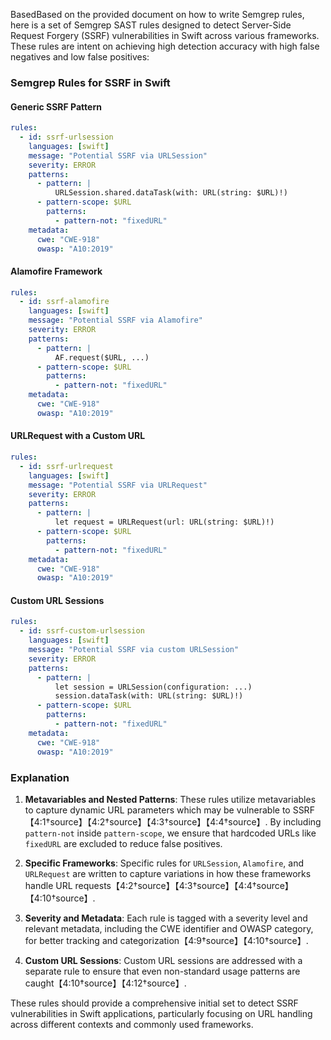 BasedBased on the provided document on how to write Semgrep rules, here is a set of Semgrep SAST rules designed to detect Server-Side Request Forgery (SSRF) vulnerabilities in Swift across various frameworks. These rules are intent on achieving high detection accuracy with high false negatives and low false positives:

### Semgrep Rules for SSRF in Swift

#### Generic SSRF Pattern

```yaml
rules:
  - id: ssrf-urlsession
    languages: [swift]
    message: "Potential SSRF via URLSession"
    severity: ERROR
    patterns:
      - pattern: |
          URLSession.shared.dataTask(with: URL(string: $URL)!)
      - pattern-scope: $URL
        patterns:
          - pattern-not: "fixedURL"
    metadata:
      cwe: "CWE-918"
      owasp: "A10:2019"
```

#### Alamofire Framework

```yaml
rules:
  - id: ssrf-alamofire
    languages: [swift]
    message: "Potential SSRF via Alamofire"
    severity: ERROR
    patterns:
      - pattern: |
          AF.request($URL, ...)
      - pattern-scope: $URL
        patterns:
          - pattern-not: "fixedURL"
    metadata:
      cwe: "CWE-918"
      owasp: "A10:2019"
```

#### URLRequest with a Custom URL

```yaml
rules:
  - id: ssrf-urlrequest
    languages: [swift]
    message: "Potential SSRF via URLRequest"
    severity: ERROR
    patterns:
      - pattern: |
          let request = URLRequest(url: URL(string: $URL)!)
      - pattern-scope: $URL
        patterns:
          - pattern-not: "fixedURL"
    metadata:
      cwe: "CWE-918"
      owasp: "A10:2019"
```

#### Custom URL Sessions

```yaml
rules:
  - id: ssrf-custom-urlsession
    languages: [swift]
    message: "Potential SSRF via custom URLSession"
    severity: ERROR
    patterns:
      - pattern: |
          let session = URLSession(configuration: ...)
          session.dataTask(with: URL(string: $URL)!)
      - pattern-scope: $URL
        patterns:
          - pattern-not: "fixedURL"
    metadata:
      cwe: "CWE-918"
      owasp: "A10:2019"
```

### Explanation

1. **Metavariables and Nested Patterns**: These rules utilize metavariables to capture dynamic URL parameters which may be vulnerable to SSRF【4:1†source】【4:2†source】【4:3†source】【4:4†source】. By including `pattern-not` inside `pattern-scope`, we ensure that hardcoded URLs like `fixedURL` are excluded to reduce false positives.

2. **Specific Frameworks**: Specific rules for `URLSession`, `Alamofire`, and `URLRequest` are written to capture variations in how these frameworks handle URL requests【4:2†source】【4:3†source】【4:4†source】【4:10†source】.

3. **Severity and Metadata**: Each rule is tagged with a severity level and relevant metadata, including the CWE identifier and OWASP category, for better tracking and categorization【4:9†source】【4:10†source】.

4. **Custom URL Sessions**: Custom URL sessions are addressed with a separate rule to ensure that even non-standard usage patterns are caught【4:10†source】【4:12†source】.

These rules should provide a comprehensive initial set to detect SSRF vulnerabilities in Swift applications, particularly focusing on URL handling across different contexts and commonly used frameworks.